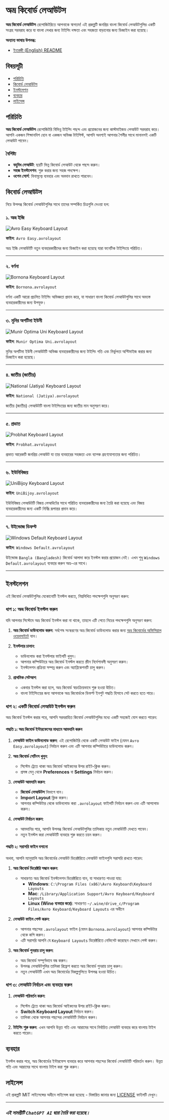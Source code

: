 # অভ্র কিবোর্ড লেআউটস

**অভ্র কিবোর্ড লেআউটস** রেপোজিটরিতে আপনাকে স্বাগতম! এই প্রকল্পটি জনপ্রিয় বাংলা কিবোর্ড লেআউটগুলির একটি সংগ্রহ সরবরাহ করে যা বাংলা লেখার জন্য টাইপিং দক্ষতা এবং সহজতা বাড়ানোর জন্য ডিজাইন করা হয়েছে।

**অন্যান্য ভাষায় উপলব্ধ:**
- [ইংরেজী (English) README](README.md)

## বিষয়সূচী

- [পরিচিতি](#পরিচিতি)
- [কিবোর্ড লেআউটস](#কিবোর্ড-লেআউটস)
- [ইনস্টলেশন](#ইনস্টলেশন)
- [ব্যবহার](#ব্যবহার)
- [লাইসেন্স](#লাইসেন্স)

## পরিচিতি

**অভ্র কিবোর্ড লেআউটস** রেপোজিটরি বিভিন্ন টাইপিং পছন্দ এবং প্রয়োজনের জন্য কাস্টমাইজড লেআউট সরবরাহ করে। আপনি একজন শিক্ষানবিশ হোন বা একজন অভিজ্ঞ টাইপিস্ট, আপনি অবশ্যই আপনার শৈলীর সাথে মানানসই একটি লেআউট পাবেন।

### বৈশিষ্ট্য

- **বহুবিধ লেআউট**: ছয়টি ভিন্ন কিবোর্ড লেআউট থেকে পছন্দ করুন।
- **সহজ ইনস্টলেশন**: শুরু করার জন্য সহজ পদক্ষেপ।
- **ওপেন সোর্স**: বিনামূল্যে ব্যবহার এবং অবদান রাখতে পারবেন।

## কিবোর্ড লেআউটস

নিচে উপলব্ধ কিবোর্ড লেআউটগুলির সাথে তাদের সম্পর্কিত চিত্রগুলি দেওয়া হল:

### ১. অভ্র ইজি

![Avro Easy Keyboard Layout](https://raw.githubusercontent.com/BrownVinci/Avro-Keyboard-Layout/main/Layout%20Image/Avro%20Easy%20Keyboard%20Layout.png)

**ফাইল**: `Avro Easy.avrolayout`

অভ্র ইজি লেআউটটি নতুন ব্যবহারকারীদের জন্য ডিজাইন করা হয়েছে যারা ফনেটিক টাইপিংয়ে পরিচিত।

---

### ২. বর্ণনা

![Bornona Keyboard Layout](https://raw.githubusercontent.com/BrownVinci/Avro-Keyboard-Layout/main/Layout%20Image/Bornona%20Keyboard%20Layout.png)

**ফাইল**: `Bornona.avrolayout`

বর্ণনা একটি আরো প্রচলিত টাইপিং অভিজ্ঞতা প্রদান করে, যা সাধারণ বাংলা কিবোর্ড লেআউটগুলির সাথে অভ্যস্ত ব্যবহারকারীদের জন্য উপযুক্ত।

---

### ৩. মুনির অপটিমা ইউনী

![Munir Optima Uni Keyboard Layout](https://raw.githubusercontent.com/BrownVinci/Avro-Keyboard-Layout/main/Layout%20Image/Munir%20Optima%20Uni%20Keyboard%20Layout.png)

**ফাইল**: `Munir Optima Uni.avrolayout`

মুনির অপটিমা ইউনী লেআউটটি অভিজ্ঞ ব্যবহারকারীদের জন্য টাইপিং গতি এবং নির্ভুলতা অপ্টিমাইজ করার জন্য ডিজাইন করা হয়েছে।

---

### ৪. জাতীয় (জাতীয়)

![National (Jatiya) Keyboard Layout](https://raw.githubusercontent.com/BrownVinci/Avro-Keyboard-Layout/main/Layout%20Image/National%20(Jatiya)%20Keyboard%20Layout.png)

**ফাইল**: `National (Jatiya).avrolayout`

জাতীয় (জাতীয়) লেআউটটি বাংলা টাইপিংয়ের জন্য জাতীয় মান অনুসরণ করে।

---

### ৫. প্রভাত

![Probhat Keyboard Layout](https://raw.githubusercontent.com/BrownVinci/Avro-Keyboard-Layout/main/Layout%20Image/Probhat%20Keyboard%20Layout.png)

**ফাইল**: `Probhat.avrolayout`

প্রভাত আরেকটি জনপ্রিয় লেআউট যা তার ব্যবহারের সহজতা এবং ব্যাপক গ্রহণযোগ্যতার জন্য পরিচিত।

---

### ৬. ইউনিবিজয়

![UniBijoy Keyboard Layout](https://raw.githubusercontent.com/BrownVinci/Avro-Keyboard-Layout/main/Layout%20Image/UniBijoy%20Keyboard%20Layout.png)

**ফাইল**: `UniBijoy.avrolayout`

ইউনিবিজয় লেআউটটি বিজয় লেআউটের সাথে পরিচিত ব্যবহারকারীদের জন্য তৈরি করা হয়েছে এবং বিজয় ব্যবহারকারীদের জন্য একটি নির্বিঘ্ন রূপান্তর প্রদান করে।

---
### ৭. উইন্ডোজ ডিফল্ট

![Windows Default Keyboard Layout](https://raw.githubusercontent.com/BrownVinci/Avro-Keyboard-Layout/main/Layout%20Image/Windows%20Default%20Keyboard%20Layout.png)

**ফাইল**: `Windows Default.avrolayout`

উইন্ডোজ `Bangla (Bangladesh)` কিবোর্ড আলাদা করে ইনস্টল করার প্রয়োজন নেই। এখন শুধু `Windows Default.avrolayout` ব্যবহার করুন অভ্র-এর সাথে।

---

## ইনস্টলেশন

এই কিবোর্ড লেআউটগুলির যেকোনোটি ইনস্টল করতে, নিম্নলিখিত পদক্ষেপগুলি অনুসরণ করুন:

### ধাপ ১: অভ্র কিবোর্ড ইনস্টল করুন

যদি আপনার সিস্টেমে অভ্র কিবোর্ড ইনস্টল করা না থাকে, তাহলে এটি পেতে নিচের পদক্ষেপগুলি অনুসরণ করুন:

1. **অভ্র কিবোর্ড ডাউনলোড করুন**: সর্বশেষ সংস্করণের অভ্র কিবোর্ড ডাউনলোড করার জন্য [অভ্র কিবোর্ডের অফিসিয়াল ওয়েবসাইটে](https://www.omicronlab.com/avro-keyboard.html) যান।

2. **ইনস্টলার চালান**:
   - ডাউনলোড করা ইনস্টলার ফাইলটি খুলুন।
   - আপনার কম্পিউটারে অভ্র কিবোর্ড ইনস্টল করতে স্ক্রীন নির্দেশাবলী অনুসরণ করুন।
   - ইনস্টলেশন প্রক্রিয়া সম্পন্ন করুন এবং অ্যাপ্লিকেশনটি চালু করুন।

3. **প্রাথমিক সেটআপ**:
   - একবার ইনস্টল করা হলে, অভ্র কিবোর্ড স্বয়ংক্রিয়ভাবে শুরু হওয়া উচিত।
   - বাংলা টাইপিংয়ের জন্য আপনাকে অভ্র কিবোর্ডকে ডিফল্ট ইনপুট পদ্ধতি হিসাবে সেট করতে হতে পারে।

### ধাপ ২: একটি কিবোর্ড লেআউট ইনস্টল করুন

অভ্র কিবোর্ড ইনস্টল করার পরে, আপনি সরবরাহিত কিবোর্ড লেআউটগুলির মধ্যে একটি সহজেই যোগ করতে পারেন:

#### পদ্ধতি ১: অভ্র কিবোর্ড ইন্টারফেসের মাধ্যমে আমদানি করুন

1. **লেআউট ফাইল ডাউনলোড করুন**: এই রেপোজিটরি থেকে একটি লেআউট ফাইল (যেমন `Avro Easy.avrolayout`) নির্বাচন করুন এবং এটি আপনার কম্পিউটারে ডাউনলোড করুন।

2. **অভ্র কিবোর্ড সেটিংস খুলুন**:
   - সিস্টেম ট্রেতে থাকা অভ্র কিবোর্ড আইকনের উপর রাইট-ক্লিক করুন।
   - প্রসঙ্গ মেনু থেকে **Preferences** বা **Settings** নির্বাচন করুন।

3. **লেআউট আমদানি করুন**:
   - **কিবোর্ড লেআউটস** বিভাগে যান।
   - **Import Layout** ক্লিক করুন।
   - আপনার কম্পিউটার থেকে ডাউনলোড করা `.avrolayout` ফাইলটি নির্বাচন করুন এবং এটি আপলোড করুন।

4. **লেআউট নির্বাচন করুন**:
   - আমদানির পরে, আপনি উপলব্ধ কিবোর্ড লেআউটগুলির তালিকায় নতুন লেআউটটি দেখতে পাবেন।
   - নতুন ইনস্টল করা লেআউটটি ব্যবহার শুরু করতে চয়ন করুন।

#### পদ্ধতি ২: সরাসরি ফাইল বসানো

অথবা, আপনি ম্যানুয়ালি অভ্র কিবোর্ডের লেআউট ডিরেক্টরিতে লেআউট ফাইলগুলি সরাসরি রাখতে পারেন:

1. **অভ্র কিবোর্ড ডিরেক্টরি সন্ধান করুন**:
   - সাধারণত অভ্র কিবোর্ড ইনস্টলেশন ডিরেক্টরিতে যান, যা সাধারণত পাওয়া যায়:
     - **Windows**: `C:\Program Files (x86)\Avro Keyboard\Keyboard Layouts`
     - **Mac**: `/Library/Application Support/Avro Keyboard/Keyboard Layouts`
     - **Linux (Wine ব্যবহার করে)**: সাধারণত `~/.wine/drive_c/Program Files/Avro Keyboard/Keyboard Layouts` এর অধীনে
   
2. **লেআউট ফাইল পেস্ট করুন**:
   - আপনার পছন্দের `.avrolayout` ফাইল (যেমন `Bornona.avrolayout`) আপনার কম্পিউটার থেকে কপি করুন।
   - এটি সরাসরি আপনি যে `Keyboard Layouts` ডিরেক্টরিতে নেভিগেট করেছেন সেখানে পেস্ট করুন।

3. **অভ্র কিবোর্ড পুনরায় চালু করুন**:
   - অভ্র কিবোর্ড সম্পূর্ণভাবে বন্ধ করুন।
   - উপলব্ধ লেআউটগুলির তালিকা রিফ্রেশ করতে অভ্র কিবোর্ড পুনরায় চালু করুন।
   - নতুন লেআউটটি এখন অভ্র কিবোর্ডের বিকল্পগুলিতে উপলব্ধ হওয়া উচিত।

### ধাপ ৩: লেআউট নির্বাচন এবং ব্যবহার করুন

1. **লেআউট পরিবর্তন করুন**:
   - সিস্টেম ট্রেতে থাকা অভ্র কিবোর্ড আইকনের উপর রাইট-ক্লিক করুন।
   - **Switch Keyboard Layout** নির্বাচন করুন।
   - তালিকা থেকে আপনার পছন্দের লেআউটটি নির্বাচন করুন।

2. **টাইপিং শুরু করুন**: এখন আপনি উন্নত গতি এবং আরামের সাথে নির্বাচিত লেআউট ব্যবহার করে বাংলায় টাইপ করতে পারেন।

## ব্যবহার

ইনস্টল করার পরে, অভ্র কিবোর্ডের ইন্টারফেস ব্যবহার করে আপনার পছন্দের কিবোর্ড লেআউটটি পরিবর্তন করুন। উন্নত গতি এবং আরামের সাথে বাংলায় টাইপ করা শুরু করুন।

## লাইসেন্স

এই প্রকল্পটি MIT লাইসেন্সের অধীনে লাইসেন্স করা হয়েছে - বিস্তারিত জানার জন্য [LICENSE](LICENSE) ফাইলটি দেখুন।

---

### *এই সামগ্রীটি `ChatGPT AI` দ্বারা তৈরি করা হয়েছে।*
